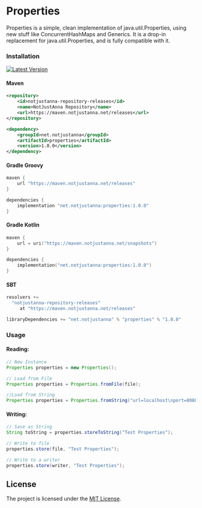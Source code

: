 # Properties

Properties is a simple, clean implementation of java.util.Properties, using new stuff like ConcurrentHashMaps and Generics.
It is a drop-in replacement for java.util.Properties, and is fully compatible with it.

### Installation

[![Latest Version](https://maven.notjustanna.net/api/badge/latest/releases/net/notjustanna/properties?color=40c14a&name=Maven&prefix=v)](https://maven.notjustanna.net/releases/net/notjustanna/properties)

#### Maven

```xml
<repository>
    <id>notjustanna-repository-releases</id>
    <name>NotJustAnna Repository</name>
    <url>https://maven.notjustanna.net/releases</url>
</repository>
```

```xml
<dependency>
    <groupId>net.notjustanna</groupId>
    <artifactId>properties</artifactId>
    <version>1.0.0</version>
</dependency>
```

#### Gradle Groovy

```groovy
maven {
    url "https://maven.notjustanna.net/releases"
}
```

```groovy
dependencies {
    implementation "net.notjustanna:properties:1.0.0"
}
```

#### Gradle Kotlin

```kotlin
maven {
    url = uri("https://maven.notjustanna.net/snapshots")
}
```

```kotlin
dependencies {
    implementation("net.notjustanna:properties:1.0.0")
}
```

#### SBT

```scala
resolvers +=
  "notjustanna-repository-releases" 
     at "https://maven.notjustanna.net/releases"
```
    
```scala
libraryDependencies += "net.notjustanna" % "properties" % "1.0.0"
```

### Usage

#### Reading:

```java
// New Instance
Properties properties = new Properties();

// Load from File
Properties properties = Properties.fromFile(file);

//Load from String
Properties properties = Properties.fromString("url=localhost\nport=8080");
```

#### Writing:

```java
// Save as String
String toString = properties.storeToString("Test Properties");

// Write to file
properties.store(file, "Test Properties");

// Write to a writer
properties.store(writer, "Test Properties");
```

## License

The project is licensed under the [MIT License](https://choosealicense.com/licenses/mit/).
